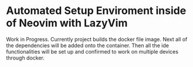 # Automated Setup Enviroment inside of Neovim with LazyVim

Work in Progress.
Currently project builds the docker file image.
Next all of the dependencies will be added onto the container. Then all the ide functionalities will be set up and confirmed to work on multiple devices through docker.
